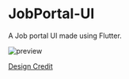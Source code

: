 # JobPortal-UI

A Job portal UI made using Flutter.

![preview](https://user-images.githubusercontent.com/86146554/155939695-144cb6de-1097-4386-a27c-092044e7e532.png)

[Design Credit](https://mitchkoko.gumroad.com/l/flutterjobappui)
